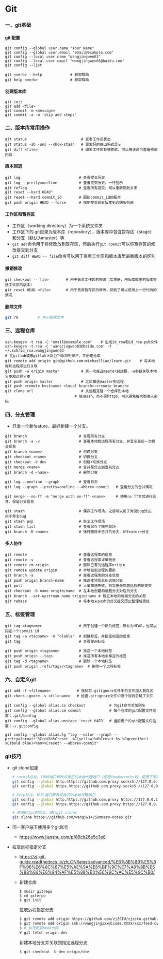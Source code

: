 # Git

### 一、git基础

#### git 配置

```shell
git config --global user.name "Your Name"
git config --global user.email "email@example.com"
git config --local user.name "wangjingwen03"
git config --local user.email "wangjingwen03@baidu.com"
git config --list

git <verb> --help             # 获取帮助
git help <verb>               # 获取帮助
```

#### 创建版本库

```shell
git init
git add <file>
git commit -m <message>
git commit -a -m 'skip add steps'
```

### 二、版本库常用操作

```shell
git status                         # 查看工作区状态
git status -sb -uno --show-stash   # 更友好的输出格式显示
git diff <file>                    # 如果工作区有被修改，可以用该命令查看修改内容
```

#### 版本回退

```shell
git log                           # 查看提交历史
git log --pretty=oneline          # 查看提交历史，一行显示
git reflog                        # 查看所有提交，可以重新回到未来
git reset --hard HEAD^
git reset --hard commit_id        # 回到commit_id的版本
git push origin HEAD --force      # 强制提交现有版本到远端服务器
```

#### 工作区和暂存区

- 工作区（working directory）为一个系统文件夹
- 工作区下的.git目录为版本库（repository），版本库中包含暂存区（stage）和分支（默认为master）等
- ```git add```命令用于将修改放到暂存区，然后执行```git commit```可以将暂存区的修改提交到分支
- ```git diff HEAD -- file```命令可以用于查看工作区和版本库里最新版本的区别

#### 撤销修改

```shell
git checkout -- file        # 用于丢弃工作区的修改（实质是，用版本库里的版本替换工作区的版本）
git reset HEAD <file>       # 用于丢弃暂存区的修改，回到了可以使用上一行代码的情况
```

#### 删除文件

```sh
git rm         # 用于删除文件
```

### 三、远程仓库

```shell
ssh-keygen -t rsa -C "email@example.com"    # 生成id_rsa和id_raa.pub文件
ssh-keygen -t rsa -C 'wangjingwen03@baidu.com' -f ~/.ssh/id_rsa.wangjingwen03
# 在github或者gitlab上将公钥添加到账户，并创建仓库
git remote add origin git@github.com:michaelliao/learn.git    # 将本地库和远程库进行关联
git push -u origin master          # 第一次推送master到远程，-u参数关联本地分支和远程分支
git push origin master             # 之后推送master到远程
git push <remote hostname> <local branch>:<remote branch>
git clone url                      # 从远程克隆一个仓库到本地
                                # 使用ssh，而不是https，可以避免每次都输入密码
```

### 四、分支管理

- 开发一个新feature，最好新建一个分支。

```shell
git branch                        # 查看所有分支
git branch -a -v                  # 查看本地和远程所有分支，并显示最后一次提交信息
git branch <name>                 # 创建分支
git checkout <name>               # 切换分支
git checkout -b dev               # 创建+切换分支
git merge <name>                  # 合并某分支到当前分支
git branch -d <name>              # 删除分支

git log --oneline --graph         # 查看日志
git log --graph --pretty=oneline --abbrev-commit   # 查看分支的合并情况

git merge --no-ff -m "merge with no-ff" <name>     # 使用no ff方式进行合并，保留分支信息

git stash                         # 保存工作现场，之后可以用于常见bug分支，用于修复bug
git stash pop                     # 恢复工作现场
git stash list                    # 查看保存了哪些现场
git branch -D <name>              # 强行删除未合并的分支，如feature分支
```

#### 多人协作

```shell
git remote                        # 查看远程库的信息
git remote -v                     # 查看远程库详细信息
git remote rm origin              # 删除已有的远程库origin
git remote update origin          # 本地拉取远程的更新
git branch -a                     # 查看远程库的分支信息
git push origin branch-name       # 推送本地信息到远端分支
git pull                          # 上条推送失败，则需要先抓取远程的新提交
git checkout -b name origin/name  # 在本地创建和远程分支对应的分支
git branch --set-upstream name origin/name # 建立本地和远端分支的关联
git rebase                        # 将本地未push的分叉提交历史整理成直线
```

### 五、标签管理

```shell
git tag <tagname>                 # 用于创建一个新的标签，默认为HEAD，也可以指定一个commit id
git tag -a <tagname> -m "blabla"  # 创建标签，并指定相应的信息
git tag                           # 查看使用标签

git push origin <tagname>         # 推送一个本地标签
git push origin --tags            # 推送所有本地未推送的标签
git tag -d <tagname>              # 删除一个本地标签
git push origin :refs/tags/<tagname>  # 删除一个远程标签
```

### 六、自定义git

```shell
git add -f <filename>            # 强制将.gitignore文件中的文件加入暂存区
git check-ignore -v <filename>   # 检查.gitignore文件中哪个规则忽略了文件

git config --global alias.co checkout           # 为git命令添加别名
git config --global alias.cm commit             # 每个仓库的git配置文件位置：.git/config
git config --global alias.unstage 'reset HAED'  # 当前用户的git配置文件位置：~/.gitconfig

git config --global alias.lg "log --color --graph --pretty=format:'%Cred%h%Creset -%C(yellow)%d%Creset %s %Cgreen(%cr) %C(bold blue)<%an>%Creset' --abbrev-commit"
```

### git技巧

- git clone加速
  
  ```sh
  # socks5协议，1080端口修改成自己的本地代理端口（使用shadowsocks时，使用下面的命令）
  git config --global http.https://github.com.proxy socks5://127.0.0.1:7891
  git config --global https.https://github.com.proxy socks5://127.0.0.1:7891
  
  # http协议，1081端口修改成自己的本地代理端口
  git config --global http.https://github.com.proxy https://127.0.0.1:7890
  git config --global https.https://github.com.proxy https://127.0.0.1:7890
  
  # 使用https的网址，进行git clone。
  git clone https://github.com/wangjw14/Summary-notes.git
  ```

- 同一客户端下使用多个git账号
  
  - https://www.jianshu.com/p/89cb26e5c3e8

- 拉取远程指定分支
  
  - https://zj-git-guide.readthedocs.io/zh_CN/latest/advanced/%E6%8B%89%E5%8F%96%E6%8C%87%E5%AE%9A%E8%BF%9C%E7%A8%8B%E5%88%86%E6%94%AF%E5%88%B0%E6%9C%AC%E5%9C%B0/
  
  - 新建仓库
    
    ```shell
    $ mkdir gitrepo
    $ cd giterpo
    $ git init
    ```
    
    拉取远程指定分支
    
    ```sh
    $ git remote add origin https://github.com/zjZSTU/zjzstu.github.com.git
    $ git remote add origin ssh://wangjingxxx@icode.XXXX/xxx/feed-cv/semantic
    $ # 执行安装hook代码
    ¥ git fetch origin dev
    ```
    
    新建本地分支并关联到指定远程分支
    
    ```shell
    $ git checkout -b dev origin/dev
    ```
